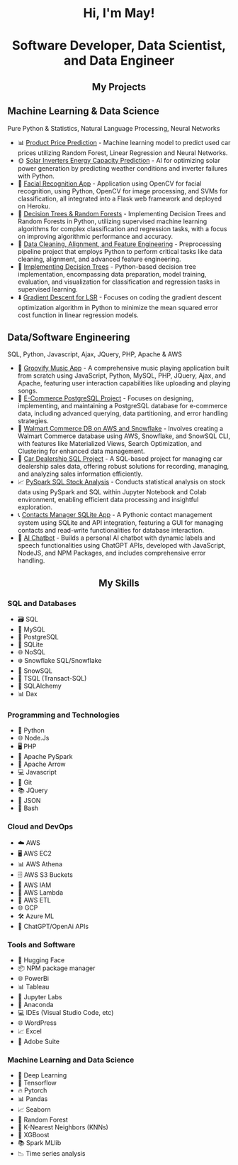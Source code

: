 <h1 align="center">Hi, I'm May!</h1>
<h1 align="center">Software Developer, Data Scientist, and Data Engineer</h1>

<h2 align="center">My Projects</h2>

<h2>Machine Learning & Data Science</h2>
<p>Pure Python & Statistics, Natural Language Processing, Neural Networks</p>

<ul>
  <li>📊 <a href="https://github.com/MayCooper/Product-Price-Prediction/blob/main/Final_Used%20Cars_Aug%2030%202021.ipynb">Product Price Prediction</a> - Machine learning model to predict used car prices utilizing Random Forest, Linear Regression and Neural Networks.</li>
  <li>🌞 <a href="https://github.com/MayCooper/green-energy-production-inverter-prediction">Solar Inverters Energy Capacity Prediction</a> - AI for optimizing solar power generation by predicting weather conditions and inverter failures with Python.</li>
  <li>👤 <a href="https://github.com/MayCooper/Facial-Recognition-App">Facial Recognition App</a> - Application using OpenCV for facial recognition, using Python, OpenCV for image processing, and SVMs for classification, all integrated into a Flask web framework and deployed on Heroku.</li>
  <li>🌲 <a href="https://github.com/MayCooper/Decision-Trees-and-Random-Forests">Decision Trees & Random Forests</a> - Implementing Decision Trees and Random Forests in Python, utilizing supervised machine learning algorithms for complex classification and regression tasks, with a focus on improving algorithmic performance and accuracy.</li>
  <li>🧹 <a href="https://github.com/MayCooper/Data-Cleaning-Alignment-and-Feature-Engineering">Data Cleaning, Alignment, and Feature Engineering</a> - Preprocessing pipeline project that employs Python to perform critical tasks like data cleaning, alignment, and advanced feature engineering.</li>
  <li>🌳 <a href="https://github.com/MayCooper/Implementing-Decision-Trees">Implementing Decision Trees</a> - Python-based decision tree implementation, encompassing data preparation, model training, evaluation, and visualization for classification and regression tasks in supervised learning.</li>
  <li>⬇️ <a href="https://github.com/MayCooper/Coding-Gradient-Descent-for-LSR">Gradient Descent for LSR</a> - Focuses on coding the gradient descent optimization algorithm in Python to minimize the mean squared error cost function in linear regression models.</li>
</ul>

<h2>Data/Software Engineering</h2>
<p>SQL, Python, Javascript, Ajax, JQuery, PHP, Apache & AWS</p>

<ul>
  <li>🎵 <a href="https://github.com/MayCooper/Groovify">Groovify Music App</a> - A comprehensive music playing application built from scratch using JavaScript, Python, MySQL, PHP, JQuery, Ajax, and Apache, featuring user interaction capabilities like uploading and playing songs.</li>
  <li>🛒 <a href="https://github.com/MayCooper/E-Commerce-PostgreSQL-Project">E-Commerce PostgreSQL Project</a> - Focuses on designing, implementing, and maintaining a PostgreSQL database for e-commerce data, including advanced querying, data partitioning, and error handling strategies.</li>
  <li>🏪 <a href="https://github.com/MayCooper/Snowflake-SQL-WalmartCommerceDB-AWS-Project">Walmart Commerce DB on AWS and Snowflake</a> - Involves creating a Walmart Commerce database using AWS, Snowflake, and SnowSQL CLI, with features like Materialized Views, Search Optimization, and Clustering for enhanced data management.</li>
  <li>🚗 <a href="https://github.com/MayCooper/car-dealership-sql-project">Car Dealership SQL Project</a> - A SQL-based project for managing car dealership sales data, offering robust solutions for recording, managing, and analyzing sales information efficiently.</li>
  <li>📈 <a href="https://github.com/MayCooper/PySpark-SQL-Stock-Analysis">PySpark SQL Stock Analysis</a> - Conducts statistical analysis on stock data using PySpark and SQL within Jupyter Notebook and Colab environment, enabling efficient data processing and insightful exploration.</li>
  <li>📞 <a href="https://github.com/MayCooper/Contacts-Manager-SQLiteApp-Python-API">Contacts Manager SQLite App</a> - A Pythonic contact management system using SQLite and API integration, featuring a GUI for managing contacts and read-write functionalities for database interaction.</li>
  <li>💬 <a href="https://github.com/MayCooper/Ai-chatbot">AI Chatbot</a> - Builds a personal AI chatbot with dynamic labels and speech functionalities using ChatGPT APIs, developed with JavaScript, NodeJS, and NPM Packages, and includes comprehensive error handling.</li>
</ul>

<h2 align="center">My Skills</h2>

<h3>SQL and Databases</h3>
<ul>
  <li>🗃️ SQL</li>
  <li>🐬 MySQL</li>
  <li>🐘 PostgreSQL</li>
  <li>📁 SQLite</li>
  <li>🌐 NoSQL</li>
  <li>❄️ Snowflake SQL/Snowflake</li>
  <li>📡 SnowSQL</li>
  <li>🧩 TSQL (Transact-SQL)</li>
  <li>🔄 SQLAlchemy</li>
  <li>📊 Dax</li>
</ul>

<h3>Programming and Technologies</h3>
<ul>
  <li>🐍 Python</li>
  <li>🌐 Node.Js</li>
  <li>🖥️ PHP</li>
  <li>🚀 Apache PySpark</li>
  <li>🏹 Apache Arrow</li>
  <li>💻 Javascript</li>
  <li>🌿 Git</li>
  <li>📚 JQuery</li>
  <li>📄 JSON</li>
  <li>🐚 Bash</li>
</ul>

<h3>Cloud and DevOps</h3>
<ul>
  <li>☁️ AWS</li>
  <li>🖥️ AWS EC2</li>
  <li>📊 AWS Athena</li>
  <li>🗄️ AWS S3 Buckets</li>
  <li>🔐 AWS IAM</li>
  <li>🚀 AWS Lambda</li>
  <li>🔄 AWS ETL</li>
  <li>🌐 GCP</li>
  <li>🛠️ Azure ML</li>
  <li>🤖 ChatGPT/OpenAi APIs</li>
</ul>

<h3>Tools and Software</h3>
<ul>
  <li>🤖 Hugging Face</li>
  <li>📦 NPM package manager</li>
  <li>🌐 PowerBi</li>
  <li>📊 Tableau</li>
  <li>📓 Jupyter Labs</li>
  <li>🐍 Anaconda</li>
  <li>💻 IDEs (Visual Studio Code, etc)</li>
  <li>🌐 WordPress</li>
  <li>📈 Excel</li>
  <li>🎨 Adobe Suite</li>
</ul>

<h3>Machine Learning and Data Science</h3>
<ul>
  <li>🧠 Deep Learning</li>
  <li>🤖 Tensorflow</li>
  <li>🔥 Pytorch</li>
  <li>📊 Pandas</li>
  <li>📈 Seaborn</li>
  <li>🌲 Random Forest</li>
  <li>📏 K-Nearest Neighbors (KNNs)</li>
  <li>🧮 XGBoost</li>
  <li>📚 Spark MLlib</li>
  <li>📉 Time series analysis</li>
</ul>


